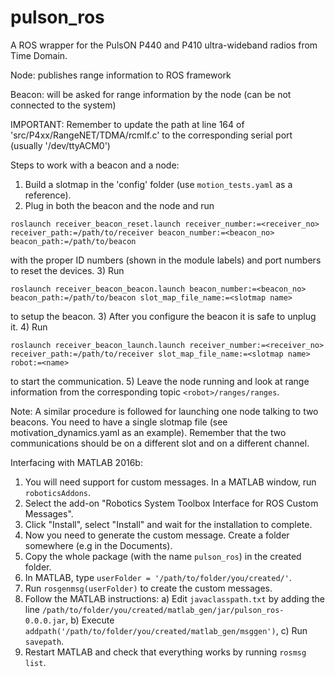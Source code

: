 # pulson_ros

A ROS wrapper for the PulsON P440 and P410 ultra-wideband radios from Time Domain. 

Node: publishes range information to ROS framework

Beacon: will be asked for range information by the node (can be not connected to the system)

IMPORTANT: Remember to update the path at line 164 of 'src/P4xx/RangeNET/TDMA/rcmIf.c' to the corresponding serial port (usually '/dev/ttyACM0')

Steps to work with a beacon and a node:
1) Build a slotmap in the 'config' folder (use `motion_tests.yaml` as a reference).
2) Plug in both the beacon and the node and run

`roslaunch receiver_beacon_reset.launch receiver_number:=<receiver_no> receiver_path:=/path/to/receiver beacon_number:=<beacon_no> beacon_path:=/path/to/beacon` 

with the proper ID numbers (shown in the module labels) and port numbers to reset the devices.
3) Run 

`roslaunch receiver_beacon_beacon.launch beacon_number:=<beacon_no> beacon_path:=/path/to/beacon slot_map_file_name:=<slotmap name>`

to setup the beacon.
3) After you configure the beacon it is safe to unplug it.
4) Run 

`roslaunch receiver_beacon_launch.launch receiver_number:=<receiver_no> receiver_path:=/path/to/receiver slot_map_file_name:=<slotmap name> robot:=<name>`

to start the communication.
5) Leave the node running and look at range information from the corresponding topic `<robot>/ranges/ranges`.

Note: A similar procedure is followed for launching one node talking to two beacons. You need to have a single slotmap file (see motivation_dynamics.yaml as an example). Remember that the two communications should be on a different slot and on a different channel.

Interfacing with MATLAB 2016b:
1) You will need support for custom messages. In a MATLAB window, run `roboticsAddons`.
2) Select the add-on "Robotics System Toolbox Interface for ROS Custom Messages".
3) Click "Install", select "Install" and wait for the installation to complete.
4) Now you need to generate the custom message. Create a folder somewhere (e.g in the Documents).
5) Copy the whole package (with the name `pulson_ros`) in the created folder.
6) In MATLAB, type `userFolder = '/path/to/folder/you/created/'`.
7) Run `rosgenmsg(userFolder)` to create the custom messages.
8) Follow the MATLAB instructions: a) Edit `javaclasspath.txt` by adding the line `/path/to/folder/you/created/matlab_gen/jar/pulson_ros-0.0.0.jar`, b) Execute `addpath('/path/to/folder/you/created/matlab_gen/msggen')`, c) Run `savepath`.
9) Restart MATLAB and check that everything works by running `rosmsg list`.
